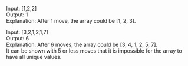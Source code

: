 Input: [1,2,2]  
Output: 1  
Explanation:  After 1 move, the array could be [1, 2, 3].  

Input: [3,2,1,2,1,7]  
Output: 6  
Explanation:  After 6 moves, the array could be [3, 4, 1, 2, 5, 7].  
It can be shown with 5 or less moves that it is impossible for the array to have all unique values.


